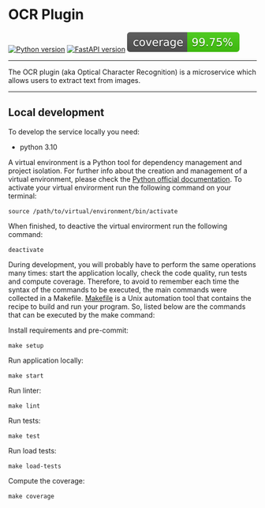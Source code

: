 # OCR Plugin

[![Python version](https://img.shields.io/badge/python-v3.10-blue)](.coverage/html/index.html)
[![FastAPI version](https://img.shields.io/badge/fastapi-v0.78.0-blue)](.coverage/html/index.html)
[![Coverage](.badges/coverage-badge.svg)](.coverage/html/index.html)

---

The OCR plugin (aka Optical Character Recognition) is a microservice which allows users to extract text from images.

---

## Local development

To develop the service locally you need:

- python 3.10

A virtual environment is a Python tool for dependency management and project
isolation. For further info about the creation and management of a virtual environment,
please check the [Python official documentation](https://docs.python.org/3/library/venv.html).
To activate your virtual envirorment run the following command on
your terminal:

```
source /path/to/virtual/environment/bin/activate
```

When finished, to deactive the virtual envirorment run the following
command:

```
deactivate
```

During development, you will probably have to perform the same operations many
times: start the application locally, check the code quality, run tests and compute coverage. Therefore,
to avoid to remember each time the syntax of the commands to be executed, the
main commands were collected in a Makefile. [Makefile](https://www.gnu.org/software/make/manual/make.html) is a Unix automation tool
that contains the recipe to build and run your program. So, listed below are the
commands that can be executed by the make command:

Install requirements and pre-commit:
```
make setup
```

Run application locally:
```
make start
```

Run linter:
```
make lint
```

Run tests:
```
make test
```

Run load tests:
```
make load-tests
```

Compute the coverage:
```
make coverage
```